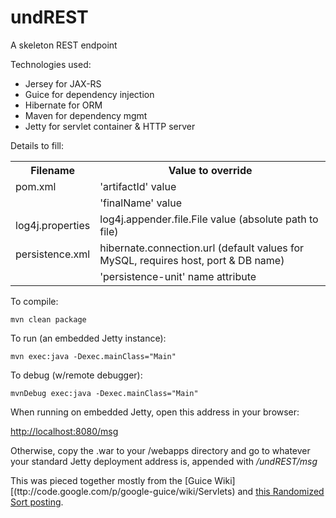 undREST
========

A skeleton REST endpoint

Technologies used:
* Jersey for JAX-RS
* Guice for dependency injection
* Hibernate for ORM
* Maven for dependency mgmt
* Jetty for servlet container & HTTP server

Details to fill:

<table>
  <tr>
    <th>Filename</th><th>Value to override</th>
  </tr>
  <tr>
    <td>pom.xml</td><td>'artifactId' value</td>
  </tr>
  <tr>
    <td></td><td>'finalName' value</td>
  </tr>
  <tr>
    <td>log4j.properties</td><td>log4j.appender.file.File value (absolute path to file)</td>
  </tr>
  <tr>
    <td>persistence.xml</td><td>hibernate.connection.url (default values for MySQL, requires host, port & DB name)</td>
  </tr>
  <tr>
    <td></td><td>'persistence-unit' name attribute</td>
  </tr>
</table>

To compile:
```
mvn clean package
```
To run (an embedded Jetty instance):
```
mvn exec:java -Dexec.mainClass="Main"
```
To debug (w/remote debugger):
```
mvnDebug exec:java -Dexec.mainClass="Main"
```
When running on embedded Jetty, open this address in your browser:

[http://localhost:8080/msg](http://localhost:8080/msg)

Otherwise, copy the .war to your /webapps directory and go to whatever your standard Jetty deployment address is, appended with */undREST/msg*

This was pieced together mostly from the [Guice Wiki][(ttp://code.google.com/p/google-guice/wiki/Servlets) and [this Randomized Sort posting](http://randomizedsort.blogspot.in/2011/05/using-guice-ified-jersey-in-embedded.html).
